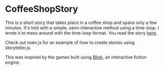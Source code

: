 CoffeeShopStory
===============

This is a short story that takes place in a coffee shop and spans only a few minutes. It's told with a simple, semi-interactive method using a time-loop. I wrote it to mess around with the time-loop format. You read the story [here](http://www.cs.utexas.edu/~rjnevels/CoffeeShopStory/).

Check out main.js for an example of how to create stories using storyteller.js.

This was inspired by the games built using [Blink](http://bloomengine.com/blink/), an interactive fiction engine. 

